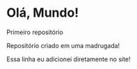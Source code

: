 # Olá, Mundo!
 Primeiro repositório

 Repositório criado em uma madrugada!

Essa linha eu adicionei diretamente no site!
